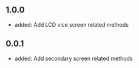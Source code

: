 
## 1.0.0

* added: Add LCD vice screen related methods

## 0.0.1

* added: Add secondary screen related methods

